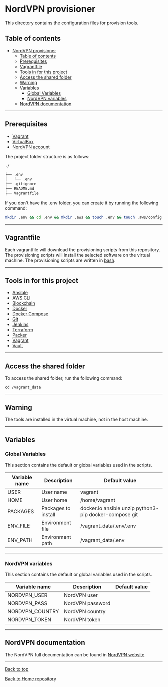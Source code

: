 # NordVPN provisioner

This directory contains the configuration files for provision tools.

## Table of contents

- [NordVPN provisioner](#nordvpn-provisioner)
	- [Table of contents](#table-of-contents)
	- [Prerequisites](#prerequisites)
	- [Vagrantfile](#vagrantfile)
	- [Tools in for this project](#tools-in-for-this-project)
	- [Access the shared folder](#access-the-shared-folder)
	- [Warning](#warning)
	- [Variables](#variables)
		- [Global Variables](#global-variables)
		- [NordVPN variables](#nordvpn-variables)
	- [NordVPN documentation](#nordvpn-documentation)

---

## Prerequisites

- [Vagrant](https://www.vagrantup.com/)
- [VirtualBox](https://www.virtualbox.org/)
- [NordVPN account](https://nordvpn.com/)

The project folder structure is as follows:

~~~bash
./

├── .env
│   └── .env
├── .gitignore
├── README.md
├── Vagrantfile

~~~

If you don't have the .env folder, you can create it by running the following command:

~~~bash
mkdir .env && cd .env && mkdir .aws && touch .env && touch .aws/config && touch .aws/credentials
~~~

---

## Vagrantfile

Each vagrantfile will download the provisioning scripts from this repository. The provisioning scripts will install the selected software on the virtual machine. The provisioning scripts are written in [bash](https://www.gnu.org/software/bash/).

---

## Tools in for this project

- [Ansible](./Ansible/README.md)
- [AWS CLI](./AWS_CLI/README.md)
- [Blockchain](./Blockchain/README.md)
- [Docker](./Docker/README.md)
- [Docker Compose](./Docker/README.md)
- [Git](./Git/README.md)
- [Jenkins](./Jenkins/README.md)
- [Terraform](./Terraform/README.md)
- [Packer](./Packer/README.md)
- [Vagrant](./Vagrant/README.md)
- [Vault](./Vault/README.md)

---

## Access the shared folder

To access the shared folder, run the following command:

```cd /vagrant_data```

---

## Warning

The tools are installed in the virtual machine, not in the host machine.

---

## Variables

### Global Variables

This section contains the default or global variables used in the scripts.

| Variable name | Description | Default value |
| --- | --- | --- |
| USER | User name | vagrant |
| HOME | User home | /home/vagrant |
| PACKAGES | Packages to install | docker.io ansible unzip python3-pip docker-compose git |
| ENV_FILE | Environment file | /vagrant_data/.env/.env |
| ENV_PATH | Environment path | /vagrant_data/.env |

---

### NordVPN variables

This section contains the default or global variables used in the scripts.

| Variable name | Description | Default value |
| --- | --- | --- |
| NORDVPN_USER | NordVPN user | |
| NORDVPN_PASS | NordVPN password | |
| NORDVPN_COUNTRY | NordVPN country | |
| NORDVPN_TOKEN | NordVPN token | |

---

## NordVPN documentation

The NordVPN full documentation can be found in [NordVPN website](https://nordvpn.com/)

---

[Back to top](#nordvpn-provisioner)

[Back to Home repository](../README.md)
